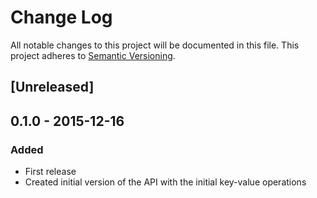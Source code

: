 # Change Log
All notable changes to this project will be documented in this file.
This project adheres to [Semantic Versioning](http://semver.org/).

## [Unreleased]

## 0.1.0 - 2015-12-16
### Added
- First release
- Created initial version of the API with the initial key-value operations
